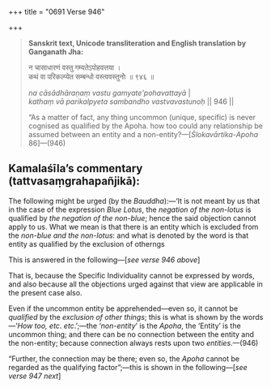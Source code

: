 +++
title = "0691 Verse 946"

+++
> **Sanskrit text, Unicode transliteration and English translation by Ganganath Jha:** 
>
> न चासाधारणं वस्तु गम्यतेऽपोहवत्तया ।  
> कथं वा परिकल्प्येत सम्बन्धो वस्त्ववस्तुनोः ॥ ९४६ ॥ 
>
> *na cāsādhāraṇaṃ vastu gamyate'pohavattayā* \|  
> *kathaṃ vā parikalpyeta sambandho vastvavastunoḥ* \|\| 946 \|\| 
>
> “As a matter of fact, any thing uncommon (unique, specific) is never cognised as qualified by the Apoha. how too could any relationship be assumed between an entity and a non-entity?—[*Ślokavārtika*-*Apoha* 86]—(946)



## Kamalaśīla’s commentary (tattvasaṃgrahapañjikā):

The following might be urged (by the *Bauddha*):—‘It is not meant by us that in the case of the expression *Blue Lotus*, the *negation of the non-lotus* is qualified by *the negation of the non-blue*; hence the said objection cannot apply to us. What we mean is that there is an entity which is excluded from the *non-blue and the non-lotus*: and what is denoted by the word is that entity as qualified by the exclusion of otherngs

This is answered in the following—[*see verse 946 above*]

That is, because the Specific Individuality cannot be expressed by words, and also because all the objections urged against that view are applicable in the present case also.

Even if the uncommon entity be apprehended—even so, it cannot be *qualified* by the *exclusion of other things*; this is what is shown by the words—‘*How too, etc*. *etc*.’;—the ‘*non-entity*’ is the *Apoha*, the ‘Entity’ is the uncommon thing; and there can be no connection between the entity and the non-entity; because connection always rests upon two *entities*.—(946)

“Further, the connection may be there; even so, the *Apoha* cannot be regarded as the qualifying factor”;—this is shown in the following—[*see verse 947 next*]


